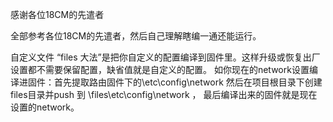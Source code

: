 感谢各位18CM的先遣者

全部参考各位18CM的先遣者，然后自己理解瞎编一通还能运行。

自定义文件 “files 大法”是把你自定义的配置编译到固件里。这样升级或恢复出厂设置都不需要保留配置，缺省值就是自定义的配置。
如你现在的network设置编译进固件：首先提取路由固件下的\etc\config\network 然后在项目根目录下创建files目录并push 到 \files\etc\config\network ，
最后编译出来的固件就是现在设置的network。
